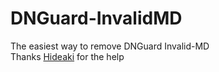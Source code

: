# DNGuard-InvalidMD
The easiest way to remove DNGuard Invalid-MD<br>Thanks [Hideaki](https://github.com/HideakiAtsuyo) for the help 
